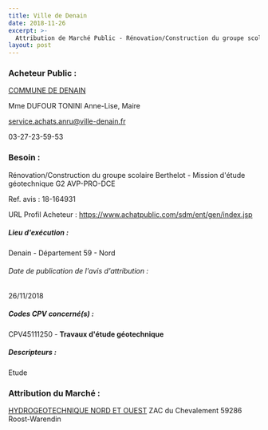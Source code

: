 ```yaml
---
title: Ville de Denain
date: 2018-11-26
excerpt: >-
  Attribution de Marché Public - Rénovation/Construction du groupe scolaire Berthelot - Mission d'étude géotechnique G2 AVP-PRO-DCE
layout: post
---
```


### Acheteur Public : 
<a href="/acheteur-33/siren-215901729"> COMMUNE DE DENAIN</a><br/>

Mme DUFOUR TONINI Anne-Lise, Maire

service.achats.anru@ville-denain.fr

03-27-23-59-53

### Besoin :

Rénovation/Construction du groupe scolaire Berthelot - Mission d'étude géotechnique G2 AVP-PRO-DCE

Ref. avis : 18-164931

URL Profil Acheteur : https://www.achatpublic.com/sdm/ent/gen/index.jsp

##### Lieu d'exécution :

Denain - Département 59 - Nord

###### Date de publication de l'avis d'attribution : 
26/11/2018

##### Codes CPV concerné(s) :
CPV45111250 - **Travaux d'étude géotechnique** <br/>

##### Descripteurs :
Etude <br/>

### Attribution du Marché :
<a href="/entreprise-261/siren-440317717"> HYDROGEOTECHNIQUE NORD ET OUEST</a>    ZAC du Chevalement 59286 Roost-Warendin <br/>
